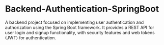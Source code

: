 # Backend-Authentication-SpringBoot
A backend project focused on implementing user authentication and authorization using the Spring Boot framework. It provides a REST API for user login and signup functionality, with security features and web tokens (JWT) for authentication.
